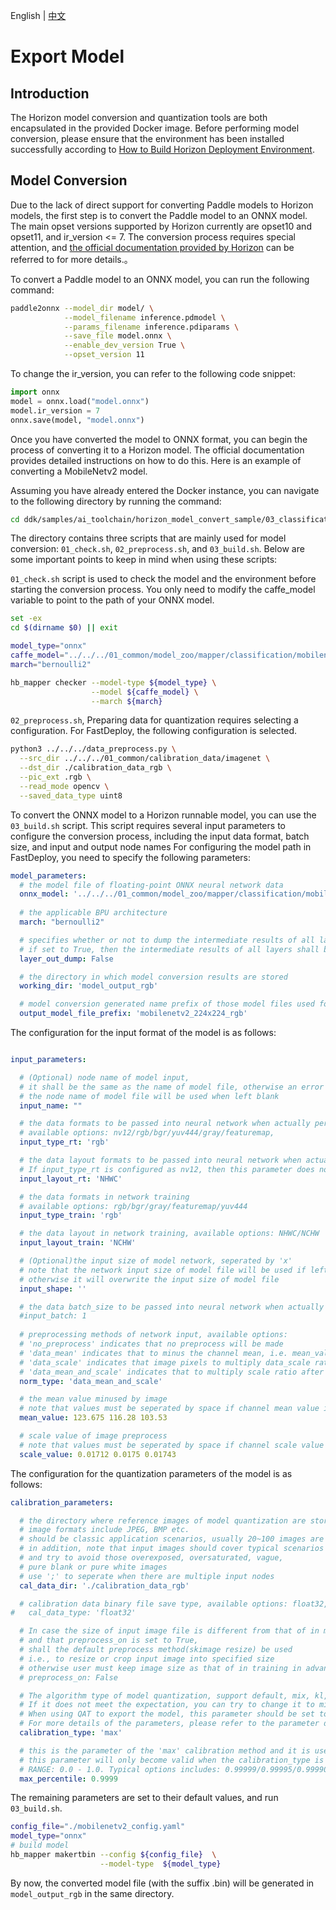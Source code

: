 English | [中文](../../../cn/faq/horizon/export.md)

# Export Model

## Introduction

The Horizon model conversion and quantization tools are both encapsulated in the provided Docker image. Before performing model conversion, please ensure that the environment has been installed successfully according to [How to Build Horizon Deployment Environment](../../build_and_install/horizon.md).

## Model Conversion
Due to the lack of direct support for converting Paddle models to Horizon models, the first step is to convert the Paddle model to an ONNX model. The main opset versions supported by Horizon currently are opset10 and opset11, and ir_version <= 7. The conversion process requires special attention, and [the official documentation provided by Horizon](https://developer.horizon.ai/api/v1/fileData/doc/ddk_doc/navigation/ai_toolchain/docs_cn/horizon_ai_toolchain_user_guide/model_conversion.html#fp-model-preparation) can be referred to for more details.。

To convert a Paddle model to an ONNX model, you can run the following command:
```bash
paddle2onnx --model_dir model/ \
            --model_filename inference.pdmodel \
            --params_filename inference.pdiparams \
            --save_file model.onnx \
            --enable_dev_version True \
            --opset_version 11
```
To change the ir_version, you can refer to the following code snippet:
```python
import onnx
model = onnx.load("model.onnx")
model.ir_version = 7
onnx.save(model, "model.onnx")
```
Once you have converted the model to ONNX format, you can begin the process of converting it to a Horizon model. The official documentation provides detailed instructions on how to do this. Here is an example of converting a MobileNetv2 model.

Assuming you have already entered the Docker instance, you can navigate to the following directory by running the command:
```bash
cd ddk/samples/ai_toolchain/horizon_model_convert_sample/03_classification/04_mobilenet_onnx/mapper/
```
The directory contains three scripts that are mainly used for model conversion: `01_check.sh`, `02_preprocess.sh`, and `03_build.sh`. Below are some important points to keep in mind when using these scripts:

`01_check.sh` script is used to check the model and the environment before starting the conversion process. You only need to modify the caffe_model variable to point to the path of your ONNX model.

```bash
set -ex
cd $(dirname $0) || exit

model_type="onnx"
caffe_model="../../../01_common/model_zoo/mapper/classification/mobilenet_onnx/mobilenetv2.onnx"
march="bernoulli2"

hb_mapper checker --model-type ${model_type} \
                  --model ${caffe_model} \
                  --march ${march}
```

`02_preprocess.sh`, Preparing data for quantization requires selecting a configuration. For FastDeploy, the following configuration is selected.


```bash
python3 ../../../data_preprocess.py \
  --src_dir ../../../01_common/calibration_data/imagenet \
  --dst_dir ./calibration_data_rgb \
  --pic_ext .rgb \
  --read_mode opencv \
  --saved_data_type uint8
```

To convert the ONNX model to a Horizon runnable model, you can use the `03_build.sh` script. This script requires several input parameters to configure the conversion process, including the input data format, batch size, and input and output node names
For configuring the model path in FastDeploy, you need to specify the following parameters:


```yaml
model_parameters:
  # the model file of floating-point ONNX neural network data
  onnx_model: '../../../01_common/model_zoo/mapper/classification/mobilenet_onnx/mobilenetv2.onnx'
 
  # the applicable BPU architecture
  march: "bernoulli2"

  # specifies whether or not to dump the intermediate results of all layers in conversion
  # if set to True, then the intermediate results of all layers shall be dumped
  layer_out_dump: False

  # the directory in which model conversion results are stored
  working_dir: 'model_output_rgb'

  # model conversion generated name prefix of those model files used for dev board execution
  output_model_file_prefix: 'mobilenetv2_224x224_rgb'

```
The configuration for the input format of the model is as follows:

```yaml

input_parameters:

  # (Optional) node name of model input,
  # it shall be the same as the name of model file, otherwise an error will be reported,
  # the node name of model file will be used when left blank
  input_name: ""

  # the data formats to be passed into neural network when actually performing neural network
  # available options: nv12/rgb/bgr/yuv444/gray/featuremap,
  input_type_rt: 'rgb'

  # the data layout formats to be passed into neural network when actually performing neural network, available options: NHWC/NCHW
  # If input_type_rt is configured as nv12, then this parameter does not need to be configured
  input_layout_rt: 'NHWC'

  # the data formats in network training
  # available options: rgb/bgr/gray/featuremap/yuv444
  input_type_train: 'rgb'

  # the data layout in network training, available options: NHWC/NCHW
  input_layout_train: 'NCHW'

  # (Optional)the input size of model network, seperated by 'x'
  # note that the network input size of model file will be used if left blank
  # otherwise it will overwrite the input size of model file
  input_shape: ''

  # the data batch_size to be passed into neural network when actually performing neural network, default value: 1
  #input_batch: 1
  
  # preprocessing methods of network input, available options:
  # 'no_preprocess' indicates that no preprocess will be made 
  # 'data_mean' indicates that to minus the channel mean, i.e. mean_value
  # 'data_scale' indicates that image pixels to multiply data_scale ratio
  # 'data_mean_and_scale' indicates that to multiply scale ratio after channel mean is minused
  norm_type: 'data_mean_and_scale'

  # the mean value minused by image
  # note that values must be seperated by space if channel mean value is used
  mean_value: 123.675 116.28 103.53

  # scale value of image preprocess
  # note that values must be seperated by space if channel scale value is used
  scale_value: 0.01712 0.0175 0.01743

```
The configuration for the quantization parameters of the model is as follows:

```yaml
calibration_parameters:

  # the directory where reference images of model quantization are stored
  # image formats include JPEG, BMP etc.
  # should be classic application scenarios, usually 20~100 images are picked out from test datasets
  # in addition, note that input images should cover typical scenarios
  # and try to avoid those overexposed, oversaturated, vague, 
  # pure blank or pure white images
  # use ';' to seperate when there are multiple input nodes
  cal_data_dir: './calibration_data_rgb'

  # calibration data binary file save type, available options: float32, uint8
#   cal_data_type: 'float32'

  # In case the size of input image file is different from that of in model training
  # and that preprocess_on is set to True,
  # shall the default preprocess method(skimage resize) be used
  # i.e., to resize or crop input image into specified size
  # otherwise user must keep image size as that of in training in advance
  # preprocess_on: False

  # The algorithm type of model quantization, support default, mix, kl, max, load, usually use default can meet the requirements.
  # If it does not meet the expectation, you can try to change it to mix first. If there is still no expectation, try kl or max again.
  # When using QAT to export the model, this parameter should be set to load.
  # For more details of the parameters, please refer to the parameter details in PTQ Principle And Steps section of the user manual.
  calibration_type: 'max'

  # this is the parameter of the 'max' calibration method and it is used for adjusting the intercept point of the 'max' calibration.
  # this parameter will only become valid when the calibration_type is specified as 'max'.
  # RANGE: 0.0 - 1.0. Typical options includes: 0.99999/0.99995/0.99990/0.99950/0.99900.
  max_percentile: 0.9999
```
The remaining parameters are set to their default values, and run `03_build.sh`.
```bash
config_file="./mobilenetv2_config.yaml"
model_type="onnx"
# build model
hb_mapper makertbin --config ${config_file}  \
                    --model-type  ${model_type}
```
By now, the converted model file (with the suffix .bin) will be generated in `model_output_rgb` in the same directory.




